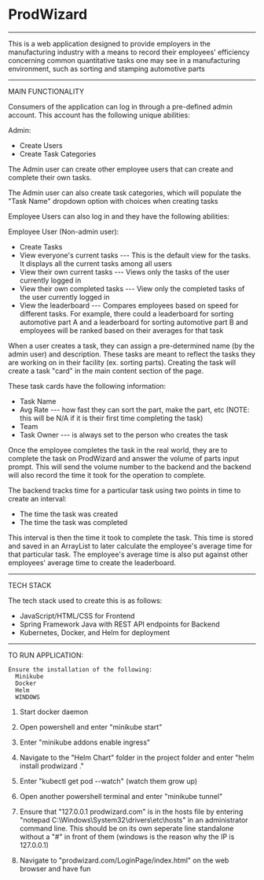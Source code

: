 # ProdWizard
-------------------------------------------

This is a web application designed to provide employers in the manufacturing industry with a means to record their employees' efficiency concerning common quantitative tasks one may see in a manufacturing environment, such as sorting and stamping automotive parts

-------------------------------------------
MAIN FUNCTIONALITY

Consumers of the application can log in through a pre-defined admin account. This account has the following unique abilities:

Admin:
- Create Users
- Create Task Categories

The Admin user can create other employee users that can create and complete their own tasks. 

The Admin user can also create task categories, which will populate the "Task Name" dropdown option with choices when creating tasks

Employee Users can also log in and they have the following abilities:

Employee User (Non-admin user):
- Create Tasks
- View everyone's current tasks --- This is the default view for the tasks. It displays all the current tasks among all users
- View their own current tasks --- Views only the tasks of the user currently logged in
- View their own completed tasks --- View only the completed tasks of the user currently logged in 
- View the leaderboard --- Compares employees based on speed for different tasks. For example, there could a leaderboard for sorting automotive part A and a leaderboard for sorting automotive part B and employees will be ranked based on their averages for that task

When a user creates a task, they can assign a pre-determined name (by the admin user) and description. These tasks are meant to reflect the tasks they are working on in their facility (ex. sorting parts). Creating the task will create a task "card" in the main content section of the page. 

These task cards have the following information:
- Task Name
- Avg Rate --- how fast they can sort the part, make the part, etc (NOTE: this will be N/A if it is their first time completing the task)
- Team
- Task Owner  --- is always set to the person who creates the task

Once the employee completes the task in the real world, they are to complete the task on ProdWizard and answer the volume of parts input prompt.
This will send the volume number to the backend and the backend will also record the time it took for the operation to complete.

The backend tracks time for a particular task using two points in time to create an interval:
- The time the task was created
- The time the task was completed

This interval is then the time it took to complete the task. This time is stored and saved in an ArrayList to later calculate the employee's average time for that particular task. The employee's average time is also put against other employees' average time to create the leaderboard.

-------------------------------------------
TECH STACK

The tech stack used to create this is as follows:

- JavaScript/HTML/CSS for Frontend
- Spring Framework Java with REST API endpoints for Backend
- Kubernetes, Docker, and Helm for deployment

-------------------------------------------
TO RUN APPLICATION:

    Ensure the installation of the following:
      Minikube
      Docker
      Helm
      WINDOWS

  1. Start docker daemon

  2. Open powershell and enter "minikube start"

  3. Enter "minikube addons enable ingress"

  4. Navigate to the "Helm Chart" folder in the project folder and enter "helm install prodwizard ."

  4. Enter "kubectl get pod --watch" (watch them grow up)

  5. Open another powershell terminal and enter "minikube tunnel"

  6. Ensure that "127.0.0.1 prodwizard.com" is in the hosts file by entering "notepad C:\Windows\System32\drivers\etc\hosts" in an administrator command line. This should be on its own seperate line standalone without a "#" in front of them (windows is the reason why the IP is 127.0.0.1)

  7. Navigate to "prodwizard.com/LoginPage/index.html" on the web browser and have fun
